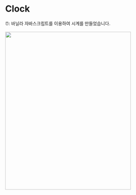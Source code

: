 # Clock<br>
⏰: 바닐라 자바스크립트를 이용하여 시계를 만들었습니다. <br>
 <br>
<img src="https://user-images.githubusercontent.com/89337508/176103285-7bf3c6cf-3497-4ee0-ac8d-cc8ab4a9c5f1.gif" width="400" height="500"/>

